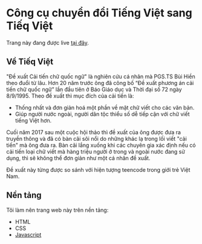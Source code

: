 # Công cụ chuyển đổi Tiếng Việt sang Tiếq Việt
Trang này đang được live [tại đây](https://t0t1ph4m.github.io/tieq_viet/).

## Về Tiếq Việt

"Đề xuất Cải tiến chữ quốc ngữ" là nghiên cứu cá nhân mà PGS.TS Bùi Hiền theo đuổi từ lâu. Hơn 20 năm trước ông đã công bố “Đề xuất phương án cải tiến chữ quốc ngữ” lần đầu tiên ở Báo Giáo dục và Thời đại số 72 ngày 8/9/1995. Theo đề xuất thì mục đích của cải tiến là:

* Thống nhất và đơn giản hoá một phần về mặt chữ viết cho các văn bản.
* Giúp người nước ngoài, người dân tộc thiểu số dễ tiếp cận với chữ viết tiếng Việt hơn.

Cuối năm 2017 sau một cuộc hội thảo thì đề xuất của ông được đưa ra truyền thông và đã có bàn cãi sôi nổi do những khác lạ trong lối viết "cải tiến" mà ông đưa ra. Bàn cãi lắng xuống khi các chuyên gia xác định nếu có cải tiến loại chữ viết mà hàng triệu người ở trong và ngoài nước đang sử dụng, thì sẽ không thể đơn giản như một cá nhân đề xuất.

Đề xuất này từng được so sánh với hiện tượng teencode trong giới trẻ Việt Nam.

## Nền tảng
Tôi làm nên trang web này trên nền tảng:
* HTML
* CSS
* [Javascript](https://www.javascript.com/)
